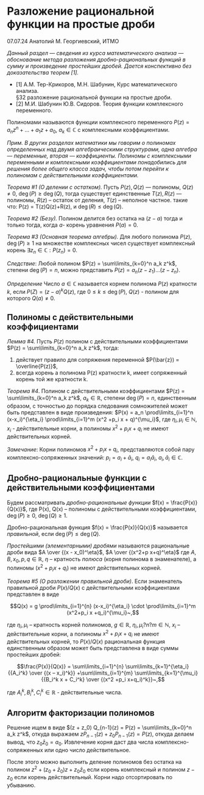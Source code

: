 # Разложение рациональной функции на простые дроби
07.07.24 Анатолий М. Георгиевский, ИТМО

*Данный раздел — сведения из курса математического анализа — обоснование метода разложения дробно-рациональных функций в сумму и произведение простейших дробей. Дается конспективно без доказательства теорем [1].*

* [1] А.М. Тер-Крикоров, М.Н. Шабунин, Курс математического анализа. \
§32 разложение рациональной функции на простые дроби.
* [2] М.И. Шабунин Ю.В. Сидоров. Теория функции комплексного переменного.

Полиномами называются функции комплексного переменного $P(z) = a_n z^n+...+a_1 z + a_0$, $a_k \in \mathbb{C}$ с комплексными коэффициентами. 

*Прим. В других разделах математики мы говорим о полиномах определенных над двумя алгебраическими структурами, одна алгебра — переменные, вторая — коэффициенты. Полиномы с комплексными переменными и комплексными коэффициентами понадобились для решения более общего класса задач, чтобы потом перейти к полиномам с действительными коэффициентами.*

*Теорема #1 (О делении с остатком).* Пусть $P(z), Q(z)$ — полиномы, $Q(z)\neq 0$, $\deg(P) \geqslant \deg(Q)$, тогда существует единственные $T(z), R(z)$ — полиномы, $R(z)$ – остаток от деления, $T(z)$ – неполное частное. такие что: 
P(z) = T(z)Q(z)+R(z), и $\deg(R) \le \deg(Q)$.

*Теорема #2 (Безу).* Полином делится без остатка на $(z-a)$ тогда и только тогда, когда $a$- корень уравнения $P(a)=0$.

*Теорема #3 (Основная теорема алгебры).*  Для любого полинома $P(z)$, $\deg(P)\geqslant 1$ на множестве комплексных чисел существует комплексный корень $\exists z_n \in \mathbb{C}: P(z_n)=0$.

*Следствие*: Любой полином $P(z) = \sum\limits_{k=0}^n a_k z^k$, степени $\deg(P) =n$, можно представить $P(z) = a_n(z-z_1)...(z-z_n)$. 

*Определение* Число $a \in \mathbb{C}$ называется корнем полинома $P(z)$ кратности $k$, если $P(Z) = (z-a)^k Q(z)$, где $0\le k\leqslant \deg(P)$, $Q(z)$ - полином для которого $Q(a)\neq 0$.

## Полиномы с действительными коэффициентами

*Лемма #4.*  Пусть $P(z)$ полином с действительными коэффициентами $P(z) = \sum\limits_{k=0}^n a_k z^k$, тогда: 
1. действует правило для сопряжения переменной $P(\bar{z}) = \overline{P(z)}$, 
2. всегда корень a полинома P(z) кратности k, имеет сопряженный корень той же кратности k. 

*Теорема #4*. Полином с действительными коэффициентами $P(z) = \sum\limits_{k=0}^n a_k z^k$, $a_k \in \mathbb{R}$, степени $\deg(P)=n$, единственным образом, с точностью до порядка следования сомножителей может быть представлен в виде произведения:
$P(x) = a_n \prod\limits_{i=1}^n (x-x_i)^{\eta_i} \prod\limits_{i=1}^m (x^2 +p_i x + q)^{\mu_i}$, где $\eta_i, \mu_i \in \mathbb{N}$, $x_i$ - действительные корни, а полиномы $x^2+p_i x+ q_i$ не имеют действительных корней.

*Замечание*: Корни полиномов $x^2+p_i x+ q_i$, представляются собой пару комплексно-сопряженных значений: $p_i = a_i+\bar{a}_i$, $q_i = a_i \bar{a}_i$, $a_i, \bar{a}_i \in \mathbb{C}$.

## Дробно-рациональные функции с действительными коэффициентами

Будем рассматривать _дробно-рациональные функции_ $f(x) =  \frac{P(x)}{Q(x)}$, где P(x), Q(x) – полиномы с действительными коэффициентами, $\deg(P)\geqslant 0$, $\deg(Q)\geqslant 1$. 

Дробно-рациональная функция $f(x) =  \frac{P(x)}{Q(x)}$ называется _правильной_, если $\deg(P)\leqslant \deg(Q)$.

_Простейшими (элементарными) дробями_ называются рациональные дроби вида
$A \over {(x - x_0)^\eta}$, $A \over {(x^2+p x+q)^\eta}$ где  $A, B, x_0, p, q \in \mathbb{R}$, $\eta$ – кратность _полюса_ (корня полинома в знаменателе), а полиномы $(x^2+p_i x+q_i)$ не имеют действительных корней.

*Теорема #5 (О разложении правильной дроби)*. Если знаменатель правильной дроби $P(x)/Q(x)$ с действительными коэффициентами представлен в виде 
```math
Q(x) = g \prod\limits_{i=1}^{n} (x-x_i)^{\eta_i} \cdot \prod\limits_{i=1}^m (x^2+p_i x +q_i)^{\mu_i}~,
```
где $\eta_i, \mu_i$ – кратность корней полиномов, $g \in \mathbb{R}$, $\eta_i, \mu_i? n? m \in \mathbb{N}$, $x_i$ – действительные корни, а полиномы $x^2 + p_i x + q_i$ не имеют действительных корней, то $P(x)/Q(x)$ рациональная функция единственным образом может быть представлена в виде суммы простейших дробей:
```math
\frac{P(x)}{Q(x)} = \sum\limits_{i=1}^{n} \sum\limits_{k=1}^{\eta_i} {{A_i^k} \over {(x – x_i)^k}}
+\sum\limits_{i=1}^{m} \sum\limits_{k=1}^{\mu_i} {{B_i^k x + C_i^k} \over {(x^2 +p_i x+q_i)^k}}~,
```
где $A_i^k, B_i^k, C_i^k \in \mathbb{R}$ - действительные числа.

## Алгоритм факторизации полиномов

Решение ищем в виде $(z + z_0) Q_{n-1}(z) = P(z)  = \sum\limits_{k=0}^n a_k z^k$, откуда выражаем $zP_{n-1}(z) + z_0 P_{n-1}(z) = P(z)$, откуда делаем вывод, что $z_0 \bar{z}_0 =a_0$. Извлечение корня даст два числа комплексно-сопряженных или одно число действительное. 

После этого можно выполнить деление полиномов без остатка на полином $z^2 + (z_0+\bar{z}_0)z + z_0 \bar{z}_0$ если корень комплексный и полином $z - z_0$ если корень действительный. Корни надо отсортировать по убыванию.
